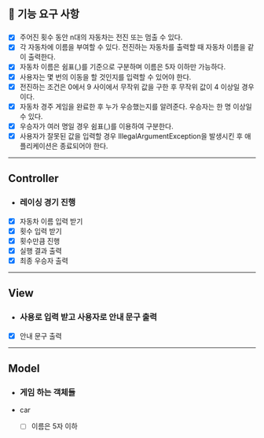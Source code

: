 ## 🚀 기능 요구 사항
###
- [x] 주어진 횟수 동안 n대의 자동차는 전진 또는 멈출 수 있다. 
- [x] 각 자동차에 이름을 부여할 수 있다. 전진하는 자동차를 출력할 때 자동차 이름을 같이 출력한다. 
- [x] 자동차 이름은 쉼표(,)를 기준으로 구분하며 이름은 5자 이하만 가능하다. 
- [x] 사용자는 몇 번의 이동을 할 것인지를 입력할 수 있어야 한다. 
- [x] 전진하는 조건은 0에서 9 사이에서 무작위 값을 구한 후 무작위 값이 4 이상일 경우이다. 
- [x] 자동차 경주 게임을 완료한 후 누가 우승했는지를 알려준다. 우승자는 한 명 이상일 수 있다. 
- [x] 우승자가 여러 명일 경우 쉼표(,)를 이용하여 구분한다. 
- [x] 사용자가 잘못된 값을 입력할 경우 IllegalArgumentException을 발생시킨 후 애플리케이션은 종료되어야 한다.
---
## Controller
- ### 레이싱 경기 진행
- [x] 자동차 이름 입력 받기
- [x] 횟수 입력 받기
- [x] 횟수만큼 진행
- [x] 실행 결과 출력
- [x] 최종 우승자 출력
---
## View
- ### 사용로 입력 받고 사용자로 안내 문구 출력
- [x] 안내 문구 출력
---
## Model
- ### 게임 하는 객체들
- car
  - [ ] 이름은 5자 이하













